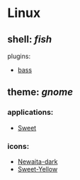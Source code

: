 # Linux
## shell: *fish*
plugins:  
* [bass](https://github.com/edc/bass)
## theme: *gnome*
### applications:   
* [Sweet](https://www.gnome-look.org/p/1253385/)  
### icons:
* [Newaita-dark](https://www.opendesktop.org/p/1243493/)
* [Sweet-Yellow]( https://www.opendesktop.org/p/1284047/)